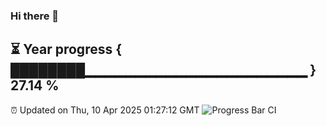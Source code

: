 ### Hi there 👋
⏳ Year progress { ████████▁▁▁▁▁▁▁▁▁▁▁▁▁▁▁▁▁▁▁▁▁▁ } 27.14 %
---
⏰ Updated on Thu, 10 Apr 2025 01:27:12 GMT
![Progress Bar CI](https://github.com/liununu/liununu/workflows/Progress%20Bar%20CI/badge.svg)
